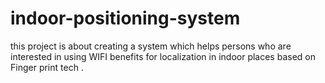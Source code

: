 # indoor-positioning-system
this project is about creating a system which helps persons who are interested in using WIFI benefits for localization in indoor places based on Finger print tech .
